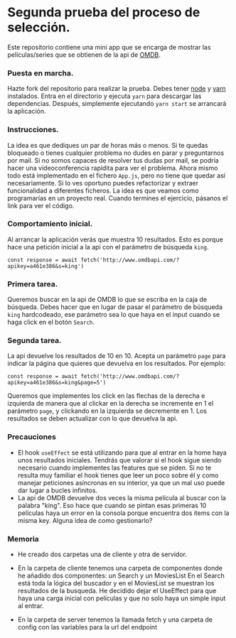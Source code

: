 # Segunda prueba del proceso de selección.

Este repositorio contiene una mini app que se encarga de mostrar las películas/series que se obtienen de la api de [OMDB](http://www.omdbapi.com/).

### Puesta en marcha.

Hazte fork del repositorio para realizar la prueba.
Debes tener [node](https://nodejs.org/es/) y [yarn](https://yarnpkg.com/) instalados.
Entra en el directorio y ejecuta `yarn` para descargar las dependencias.
Después, simplemente ejecutando `yarn start` se arrancará la aplicación.

### Instrucciones.

La idea es que dediques un par de horas más o menos.
Si te quedas bloqueado o tienes cualquier problema no dudes en parar y preguntarnos por mail.
Si no somos capaces de resolver tus dudas por mail, se podría hacer una videoconferencia rapidita para ver el problema.
Ahora mismo todo está implementado en el fichero `App.js`, pero no tiene que quedar así necesariamente. Si lo ves oportuno puedes refactorizar y extraer funcionalidad a diferentes ficheros.
La idea es que veamos como programarías en un proyecto real.
Cuando termines el ejercicio, pásanos el link para ver el código.

### Comportamiento inicial.

Al arrancar la aplicación verás que muestra 10 resultados.
Esto es porque hace una petición inicial a la api con el parámetro de búsqueda `king`.

```
const response = await fetch('http://www.omdbapi.com/?apikey=a461e386&s=king')
```

### Primera tarea.

Queremos buscar en la api de OMDB lo que se escriba en la caja de búsqueda.
Debes hacer que en lugar de pasar el parámetro de búsqueda `king` hardcodeado, ese parámetro sea lo que haya en el input cuando se haga click en el botón `Search`.

### Segunda tarea.

La api devuelve los resultados de 10 en 10. Acepta un parámetro `page` para indicar la página que quieres que devuelva en los resultados. Por ejemplo:

```
const response = await fetch('http://www.omdbapi.com/?apikey=a461e386&s=king&page=5')
```

Queremos que implementes los click en las flechas de la derecha e izquierda de manera que al clickar en la derecha se incremente en 1 el parámetro `page`, y clickando en la izquierda se decremente en 1.
Los resultados se deben actualizar con lo que devuelva la api.

### Precauciones

- El hook `useEffect` se está utilizando para que al entrar en la home haya unos resultados iniciales.
  Tendrás que valorar si el hook sigue siendo necesario cuando implementes las features que se piden.
  Si no te resulta muy familiar el hook tienes que leer un poco sobre él y como manejar peticiones asíncronas en su interior, ya que un mal uso puede dar lugar a bucles infinitos.
- La api de OMDB devuelve dos veces la misma película al buscar con la palabra "king". Eso hace que cuando se pintan esas primeras 10 películas haya un error en la consola porque encuentra dos items con la misma key. Alguna idea de como gestionarlo?

### Memoria

- He creado dos carpetas una de cliente y otra de servidor.

- En la carpeta de cliente tenemos una carpeta de componentes donde he añadido dos componentes: un Search y un MoviesList
  En el Search está toda la lógica del buscador y en el MoviesList se muestran los resultados de la busqueda.
  He decidido dejar el UseEffect para que haya una carga inicial con películas y que no solo haya un simple input al entrar.
  
- En la carpeta de server tenemos la llamada fetch y una carpeta de config con las variables para la url del endpoint

